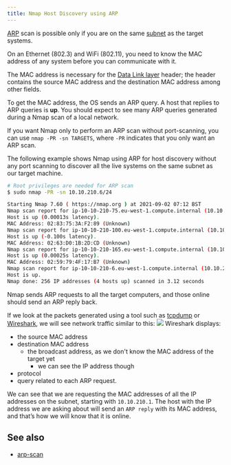 ```yaml
---
title: Nmap Host Discovery using ARP
---
```


[ARP](/Knowledge/Networking/ARP.md) scan is possible only if you are on the same [subnet](/Knowledge/Networking/subnetworks.md) as the target systems.

On an Ethernet (802.3) and WiFi (802.11), you need to know the MAC address of any system before you can communicate with it.

The MAC address is necessary for the [Data Link layer](/private/cybersec/networking/OSI%20Model#Layer%202:%20Data%20Link) header; the header contains the source MAC address and the destination MAC address among other fields.

To get the MAC address, the OS sends an ARP query. A host that replies to ARP queries is **up**. You should expect to see many ARP queries generated during a Nmap scan of a local network.

If you want Nmap only to perform an ARP scan without port-scanning, you can use `nmap -PR -sn TARGETS`, where `-PR` indicates that you only want an ARP scan.

The following example shows Nmap using ARP for host discovery without any port scanning to discover all the live systems on the same subnet as our target machine.

```sh
# Root privileges are needed for ARP scan
$ sudo nmap -PR -sn 10.10.210.6/24

Starting Nmap 7.60 ( https://nmap.org ) at 2021-09-02 07:12 BST
Nmap scan report for ip-10-10-210-75.eu-west-1.compute.internal (10.10.210.75)
Host is up (0.00013s latency).
MAC Address: 02:83:75:3A:F2:89 (Unknown)
Nmap scan report for ip-10-10-210-100.eu-west-1.compute.internal (10.10.210.100)
Host is up (-0.100s latency).
MAC Address: 02:63:D0:1B:2D:CD (Unknown)
Nmap scan report for ip-10-10-210-165.eu-west-1.compute.internal (10.10.210.165)
Host is up (0.00025s latency).
MAC Address: 02:59:79:4F:17:B7 (Unknown)
Nmap scan report for ip-10-10-210-6.eu-west-1.compute.internal (10.10.210.6)
Host is up.
Nmap done: 256 IP addresses (4 hosts up) scanned in 3.12 seconds
```

Nmap sends ARP requests to all the target computers, and those online should send an ARP reply back.

If we look at the packets generated using a tool such as [tcpdump](/tcpdump) or [Wireshark](/Wireshark), we will see network traffic similar to this:
![](https://tryhackme-images.s3.amazonaws.com/user-uploads/5f04259cf9bf5b57aed2c476/room-content/fc86462236edf4ee667f416b533c93fd.png)
Wireshark displays:

- the source MAC address
- destination MAC address
  - the broadcast address, as we don't know the MAC address of the target yet
    - we can see the IP address though
- protocol
- query related to each ARP request.

We can see that we are requesting the MAC addresses of all the IP addresses on the subnet, starting with `10.10.210.1`. The host with the IP address we are asking about will send an `ARP reply` with its MAC address, and that’s how we will know that it is online.

## See also

- [arp-scan](/Knowledge/OffSec/tools/arp-scan.md)
